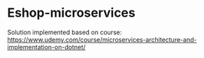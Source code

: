 # Eshop-microservices
Solution implemented based on course:  
https://www.udemy.com/course/microservices-architecture-and-implementation-on-dotnet/